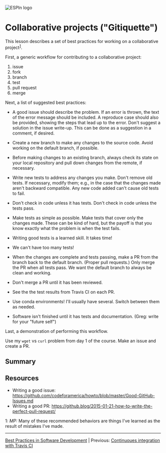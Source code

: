![ESPIn logo](../../media/ESPIn.png)

# Collaborative projects ("Gitiquette")

This lesson describes a set of best practices
for working on a collaborative project<sup>[1](#cp-fn1)</sup>.

First, a generic workflow for contributing to a collaborative project:

1. issue
1. fork
1. branch
1. test
1. pull request
1. merge

Next, a list of suggested best practices:

* A good issue should describe the problem. If an error is thrown, the
  text of the error message should be included. A reproduce case
  should also be provided, showing the steps that lead up to the
  error.  Don't suggest a solution in the issue write-up. This can be
  done as a suggestion in a comment, if desired.

* Create a new branch to make any changes to the source code. Avoid
  working on the default branch, if possible.
* Before making changes to an existing branch, always check its state
  on your local repository and pull down changes from the remote, if
  necessary.

* Write new tests to address any changes you make. Don't remove old
  tests. If necessary, modify them; e.g., in the case that the changes
  made aren't backward compatible. Any new code added can't cause old
  tests to fail.
* Don't check in code unless it has tests. Don't check in code unless
  the tests pass.
* Make tests as simple as possible. Make tests that cover only the
  changes made. These can be kind of hard, but the payoff is that you
  know exactly what the problem is when the test fails.
* Writing good tests is a learned skill. It takes time!
* We can't have too many tests!


* When the changes are complete and tests passing, make a PR from the branch back to the default branch. (Proper pull requests.) Only merge the PR when all tests pass. We want the default branch to always be clean and working.
* Don't merge a PR until it has been reviewed.

* See the the test results from Travis CI on each PR.

* Use conda environments! I'll usually have several. Switch between them as needed.
* Software isn't finished until it has tests and documentation. (Greg: write for your "future self")

Last, a demonstration of performing this workflow.

Use my `wget` vs `curl` problem from day 1 of the course.
Make an issue and create a PR.


## Summary



## Resources

* Writing a good issue: https://github.com/codeforamerica/howto/blob/master/Good-GitHub-Issues.md
* Writing a good PR: https://github.blog/2015-01-21-how-to-write-the-perfect-pull-request/


<a name="cp-fn1">1</a>: *MP:* Many of these recommended behaviors are
things I've learned as the result of mistakes I've made.

___

[Best Practices in Software Development](./index.md) |
Previous: [Continuoues integration with Travis CI](./continuous-integration.md)
